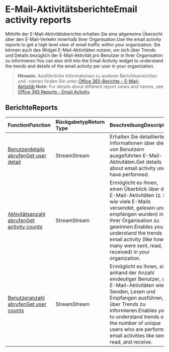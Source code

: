 # <a name="email-activity-reports"></a><span data-ttu-id="f3838-101">E-Mail-Aktivitätsberichte</span><span class="sxs-lookup"><span data-stu-id="f3838-101">Email activity reports</span></span>

<span data-ttu-id="f3838-102">Mithilfe der E-Mail-Aktivitätsberichte erhalten Sie eine allgemeine Übersicht über den E-Mail-Verkehr innerhalb Ihrer Organisation.</span><span class="sxs-lookup"><span data-stu-id="f3838-102">Use the email activity reports to get a high level view of email traffic within your organization.</span></span> <span data-ttu-id="f3838-103">Sie können auch das Widget E-Mail-Aktivitäten nutzen, um sich über Trends und Details bezüglich der E-Mail-Aktivität pro Benutzer in Ihrer Organisation zu informieren.</span><span class="sxs-lookup"><span data-stu-id="f3838-103">You can also drill into the Email Activity widget to understand the trends and details of the email activity per user in your organization.</span></span>

> <span data-ttu-id="f3838-104">**Hinweis:** Ausführliche Informationen zu anderen Berichtsansichten und -namen finden Sie unter [Office 365-Berichte – E-Mail-Aktivität]((https://support.office.com/client/Email-activity-1cbe2c00-ca65-4fb9-9663-1bbfa58ebe44)).</span><span class="sxs-lookup"><span data-stu-id="f3838-104">**Note:** For details about different report views and names, see [Office 365 Reports - Email Activity]((https://support.office.com/client/Email-activity-1cbe2c00-ca65-4fb9-9663-1bbfa58ebe44)).</span></span>

## <a name="reports"></a><span data-ttu-id="f3838-105">Berichte</span><span class="sxs-lookup"><span data-stu-id="f3838-105">Reports</span></span>

| <span data-ttu-id="f3838-106">Function</span><span class="sxs-lookup"><span data-stu-id="f3838-106">Function</span></span>                                 | <span data-ttu-id="f3838-107">Rückgabetyp</span><span class="sxs-lookup"><span data-stu-id="f3838-107">Return Type</span></span> | <span data-ttu-id="f3838-108">Beschreibung</span><span class="sxs-lookup"><span data-stu-id="f3838-108">Description</span></span>                              |
| :--------------------------------------- | :---------- | :--------------------------------------- |
| [<span data-ttu-id="f3838-109">Benutzerdetails abrufen</span><span class="sxs-lookup"><span data-stu-id="f3838-109">Get user detail</span></span>](../api/reportroot_getemailactivityuserdetail.md) | <span data-ttu-id="f3838-110">Stream</span><span class="sxs-lookup"><span data-stu-id="f3838-110">Stream</span></span>      | <span data-ttu-id="f3838-111">Erhalten Sie detaillierte Informationen über die von Benutzern ausgeführten E-Mail-Aktivitäten.</span><span class="sxs-lookup"><span data-stu-id="f3838-111">Get details about email activity users have performed.</span></span> |
| [<span data-ttu-id="f3838-112">Aktivitätsanzahl abrufen</span><span class="sxs-lookup"><span data-stu-id="f3838-112">Get activity counts</span></span>](../api/reportroot_getemailactivitycounts.md) | <span data-ttu-id="f3838-113">Stream</span><span class="sxs-lookup"><span data-stu-id="f3838-113">Stream</span></span>      | <span data-ttu-id="f3838-114">Ermöglicht es Ihnen, einen Überblick über die E-Mail-Aktivitäten (z. B. wie viele E-Mails versendet, gelesen und empfangen wurden) in Ihrer Organisation zu gewinnen.</span><span class="sxs-lookup"><span data-stu-id="f3838-114">Enables you to understand the trends of email activity (like how many were sent, read, and received) in your organization.</span></span> |
| [<span data-ttu-id="f3838-115">Benutzeranzahl abrufen</span><span class="sxs-lookup"><span data-stu-id="f3838-115">Get user counts</span></span>](../api/reportroot_getemailactivityusercounts.md) | <span data-ttu-id="f3838-116">Stream</span><span class="sxs-lookup"><span data-stu-id="f3838-116">Stream</span></span>      | <span data-ttu-id="f3838-117">Ermöglicht es Ihnen, sich anhand der Anzahl eindeutiger Benutzer, die E-Mail-Aktivitäten wie Senden, Lesen und Empfangen ausführen, über Trends zu informieren.</span><span class="sxs-lookup"><span data-stu-id="f3838-117">Enables you to understand trends on the number of unique users who are performing email activities like send, read, and receive.</span></span> |
